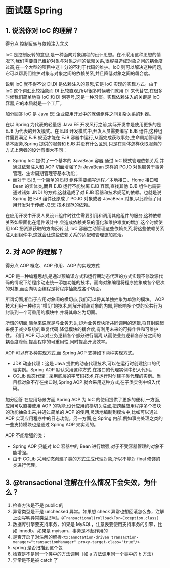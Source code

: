 # 面试题 Spring

## 1. 说说你对 IoC 的理解？

得分点 控制反转与依赖注入含义

IoC 是控制反转的意思,是一种面向对象编程的设计思想。在不采用这种思想的情况下,我们需要自己维护对象与对象之间的依赖关系,很容易造成对象之间的耦合度过高,在一个大型的项目中这十分的不利于代码的维护。IoC 则可以解决这种问题,它可以帮我们维护对象与对象之间的依赖关系,并且降低对象之间的耦合度。

说到 IoC 就不得不说 DI,DI 是依赖注入的意思,它是 IoC 实现的实现方式。由于 IoC 这个词汇比较抽象而 DI 比较直观,所以很多时候我们就用 DI 来代替它,在很多时候我们简单地将 IoC 和 DI 划等号,这是一种习惯。实现依赖注入的关键是 IoC 容器,它的本质就是一个工厂。

加分回答 IoC 是 Java EE 企业应用开发中的就偶组件之间复杂关系的利器。

在以 Spring 为代表的轻量级 Java EE 开发风行之前,实际开发中是使用更多的是 EJB 为代表的开发模式。在 EJB 开发模式中,开发人员需要编写 EJB 组件,这种组件需要满足 EJB 规范才能在 EJB 容器中运行,从而完成获取事务,生命周期管理等基本服务,Spring 提供的服务和 EJB 并没有什么区别,只是在具体怎样获取服务的方式上两者的设计有很大不同：

- Spring IoC 提供了一个基本的 JavaBean 容器,通过 IoC 模式管理依赖关系,并通过依赖注入和 AOP 切面增强了为 JavaBean 这样的 POJO 对象服务于事务管理、生命周期管理等基本功能；
- 而对于 EJB,一个简单的 EJB 组件需要编写远程／本地接口、Home 接口和 Bean 的实体类,而且 EJB 运行不能脱离 EJB 容器,查找其他 EJB 组件也需要通过诸如 JNDI 的方式,这就造成了对 EJB 容器和技术规范的依赖。也就是说 Spring 把 EJB 组件还原成了 POJO 对象或者 JavaBean 对象,以此降低了用用开发对于传统 J2EE 技术规范的依赖。

在应用开发中开发人员设计组件时往往需要引用和调用其他组件的服务,这种依赖关系如果固化在组件设计中,会造成依赖关系的僵化和维护难度的增加,这个时候使用 IoC 把资源获取的方向反转,让 IoC 容器主动管理这些依赖关系,将这些依赖关系注入到组件中,这就会让这些依赖关系的适配和管理更加灵活。

## 2. 对 AOP 的理解？

得分点 AOP 概念、AOP 作用、AOP 的实现方式

AOP 是一种编程思想,是通过预编译方式和运行期动态代理的方式实现不修改源代码的情况下给程序动态统一添加功能的技术。面向对象编程将程序抽象成各个层次的对象,而面向切面编程是将程序抽象成各个切面。

所谓切面,相当于应用对象间的横切点,我们可以将其单独抽象为单独的模块。 AOP 技术利用一种称为“横切”的技术,剖解开封装对象的内部,将影响多个类的公共行为封装到一个可重用的模块中,并将其命名为切面。

所谓的切面,简单来说就是与业务无关,却为业务模块所共同调用的逻辑,将其封装起来便于减少系统的重复代码,降低模块的耦合度,有利用未来的可操作性和可维护性。 利用 AOP 可以对业务逻辑各个部分进行隔离,从而使业务逻辑各部分之间的耦合度降低,提高程序的可重用性,同时提高开发效率。

AOP 可以有多种实现方式,而 Spring AOP 支持如下两种实现方式。

- JDK 动态代理：这是 Java 提供的动态代理技术,可以在运行时创建接口的代理实例。Spring AOP 默认采用这种方式,在接口的代理实例中织入代码。
- CGLib 动态代理：采用底层的字节码技术,在运行时创建子类代理的实例。当目标对象不存在接口时,Spring AOP 就会采用这种方式,在子类实例中织入代码。

加分回答 在应用场景方面,Spring AOP 为 IoC 的使用提供了更多的便利,一方面,应用可以直接使用 AOP 的功能,设计应用的横切关注点,把跨越应用程序多个模块的功能抽象出来,并通过简单的 AOP 的使用,灵活地编制到模块中,比如可以通过 AOP 实现应用程序中的日志功能。另一方面,在 Spring 内部,例如事务处理之类的一些支持模块也是通过 Spring AOP 来实现的。

AOP 不能增强的类：

- Spring AOP 只能对 IoC 容器中的 Bean 进行增强,对于不受容器管理的对象不能增强。
- 由于 CGLib 采用动态创建子类的方式生成代理对象,所以不能对 final 修饰的类进行代理。

## 3. @transactional 注解在什么情况下会失效，为什么？

1. 检查方法是不是 public 的
2. 异常类型是不是 unchecked 异常。如果想 check 异常也想回滚怎么办，注解上面写明异常类型即可。`@Transactional(rollbackFor=Exception.class)`
3. 数据库引擎要支持事务，如果是 MySQL，注意表要使用支持事务的引擎，比如 innodb，如果是 myisam，事务是不起作用的
4. 是否开启了对注解的解析`<tx:annotation-driven transaction-manager="transactionManager" proxy-target-class="true"/>`
5. spring 是否扫描到这个包
6. 检查是不是同一个类中的方法调用（如 a 方法调用同一个类中的 b 方法）
7. 异常是不是被 catch 了
